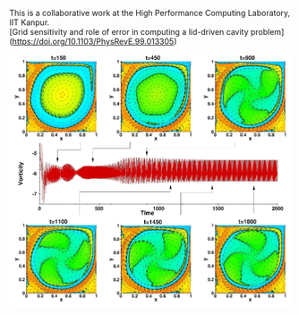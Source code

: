 This is a collaborative work at the High Performance Computing Laboratory, IIT Kanpur. <br />
[Grid sensitivity and role of error in computing a lid-driven cavity problem] (https://doi.org/10.1103/PhysRevE.99.013305)

![Model](https://github.com/siva-viknesh/Computational_Fluid_Mechanics/blob/main/Lid_Driven_Cavity_Flow/Figure.png)




